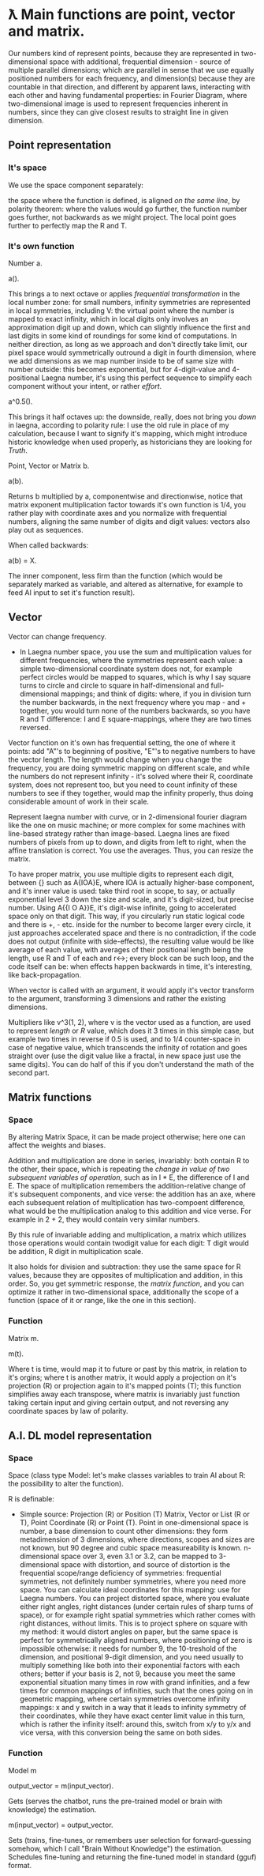# ƛ Main functions are point, vector and matrix.

Our numbers kind of represent points, because they are represented in two-dimensional space with additional, frequential dimension - source of multiple parallel dimensions; which are parallel in sense that we use equally positioned numbers for each frequency, and dimension(s) because they are countable in that direction, and different by apparent laws, interacting with each other and having fundamental properties: in Fourier Diagram, where two-dimensional image is used to represent frequencies inherent in numbers, since they can give closest results to straight line in given dimension.

## Point representation

### It's space

We use the space component separately:

the space where the function is defined, is aligned _on the same line_, by polarity theorem: where the values would go further, the function number goes further, not backwards as we might project. The local point goes further to perfectly map the R and T.

### It's own function

Number a.

a().

This brings a to next octave or applies _frequential transformation_ in the local number zone: for small numbers, infinity symmetries are represented in local symmetries, including V: the virtual point where the number is mapped to exact infinity, which in local digits only involves an approximation digit up and down, which can slightly influence the first and last digits in some kind of roundings for some kind of computations. In neither direction, as long as we approach and don't directly take limit, our pixel space would symmetrically outround a digit in fourth dimension, where we add dimensions as we map number inside to be of same size with number outside: this becomes exponential, but for 4-digit-value and 4-positional Laegna number, it's using this perfect sequence to simplify each component without your intent, or rather _effort_.

a^0.5().

This brings it half octaves up: the downside, really, does not bring you _down_ in laegna, according to polarity rule: I use the old rule in place of my calculation, because I want to signify it's mapping, which might introduce historic knowledge when used properly, as historicians they are looking for _Truth_.

Point, Vector or Matrix b.

a(b).

Returns b multiplied by a, componentwise and directionwise, notice that matrix exponent multiplication factor towards it's own function is 1/4, you rather play with coordinate axes and you normalize with frequential numbers, aligning the same number of digits and digit values: vectors also play out as sequences.

When called backwards:

a(b) = X.

The inner component, less firm than the function (which would be separately marked as variable, and altered as alternative, for example to feed AI input to set it's function result).

## Vector

Vector can change frequency.
- In Laegna number space, you use the sum and multiplication values for different frequencies, where the symmetries represent each value: a simple two-dimensional coordinate system does not, for example perfect circles would be mapped to squares, which is why I say square turns to circle and circle to square in half-dimensional and full-dimensional mappings; and think of digits: where, if you in division turn the number backwards, in the next frequency where you map - and + together, you would turn none of the numbers backwards, so you have R and T difference: I and E square-mappings, where they are two times reversed.

Vector function on it's own has frequential setting, the one of where it points: add "A"'s to beginning of positive, "E"'s to negative numbers to have the vector length. The length would change when you change the frequency, you are doing symmetric mapping on different scale, and while the numbers do not represent infinity - it's solved where their R, coordinate system, does not represent too, but you need to count infinity of these numbers to see if they together, would map the infinity properly, thus doing considerable amount of work in their scale.

Represent laegna number with curve, or in 2-dimensional fourier diagram like the one on music machine; or more complex for some machines with line-based strategy rather than image-based. Laegna lines are fixed numbers of pixels from up to down, and digits from left to right, when the affine translation is correct. You use the averages. Thus, you can resize the matrix.

To have proper matrix, you use multiple digits to represent each digit, between {} such as A{IOA}E, where IOA is actually higher-base component, and it's inner value is used: take third root in scope, to say, or actually exponential level 3 down the size and scale, and it's digit-sized, but precise number. Using A{{I O A}}E, it's digit-wise infinite, going to accelerated space only on that digit. This way, if you circularly run static logical code and there is +, - etc. inside for the number to become larger every circle, it just approaches accelerated space and there is no contradiction, if the code does not output (infinite with side-effects), the resulting value would be like average of each value, with averages of their positional length being the length, use R and T of each and r<->; every block can be such loop, and the code itself can be: when effects happen backwards in time, it's interesting, like back-propagation.

When vector is called with an argument, it would apply it's vector transform to the argument, transforming 3 dimensions and rather the existing dimensions.

Multipliers like v^3(1, 2), where v is the vector used as a function, are used to represent _length_ or _R_ value, which does it 3 times in this simple case, but example two times in reverse if 0.5 is used, and to 1/4 counter-space in case of negative value, which transcends the infinity of rotation and goes straight over (use the digit value like a fractal, in new space just use the same digits). You can do half of this if you don't understand the math of the second part.

## Matrix functions

### Space

By altering Matrix Space, it can be made project otherwise; here one can affect the weights and biases.

Addition and multiplication are done in series, invariably: both contain R to the other, their space, which is repeating the _change in value of two subsequent variables of operation_, such as in I * E, the difference of I and E. The space of multiplication remembers the addition-relative change of it's subsequent components, and vice verse: the addition has an axe, where each subsequent relation of multiplication has two-compoent difference, what would be the multiplication analog to this addition and vice verse. For example in 2 + 2, they would contain very similar numbers.

By this rule of invariable adding and multiplication, a matrix which utilizes those operations would contain twodigit value for each digit: T digit would be addition, R digit in multiplication scale.

It also holds for division and subtraction: they use the same space for R values, because they are opposites of multiplication and addition, in this order. So, you get symmetric response, the _matrix function_, and you can optimize it rather in two-dimensional space, additionally the scope of a function (space of it or range, like the one in this section).

### Function

Matrix m.

m(t).

Where t is time, would map it to future or past by this matrix, in relation to it's orgins; where t is another matrix, it would apply a projection on it's projection (R) or projection again to it's mapped points (T); this function simplifies away each transpose, where matrix is invariably just function taking certain input and giving certain output, and not reversing any coordinate spaces by law of polarity.

## A.I. DL model representation

### Space

Space (class type Model: let's make classes variables to train AI about R: the possibility to alter the function).

R is definable:
- Simple source: Projection (R) or Position (T) Matrix, Vector or List (R or T), Point Coordinate (R) or Point (T). Point in one-dimensional space is number, a base dimension to count other dimensions: they form metadimension of 3 dimensions, where directions, scopes and sizes are not known, but 90 degree and cubic space measureability is known. n-dimensional space over 3, even 3.1 or 3.2, can be mapped to 3-dimensional space with distortion, and source of distortion is the frequential scope/range deficiency of symmetries: frequential symmetries, not definitely number symmetries, where you need more space. You can calculate ideal coordinates for this mapping: use for Laegna numbers. You can project distorted space, where you evaluate either right angles, right distances (under certain rules of sharp turns of space), or for example right spatial symmetries which rather comes with right distances, without limits. This is to project sphere on square with my method: it would distort angles on paper, but the same space is perfect for symmetrically aligned numbers, where positioning of zero is impossible otherwise: it needs for number 9, the 10-treshold of the dimension, and positional 9-digit dimension, and you need usually to multiply something like both into their exponential factors with each others; better if your basis is 2, not 9, because you meet the same exponential situation many times in row with grand infinities, and a few times for common mappings of infinities, such that the ones going on in geometric mapping, where certain symmetries overcome infinity mappings: x and y switch in a way that it leads to infinity symmetry of their coordinates, while they have exact center limit value in this turn, which is rather the infinity itself: around this, switch from x/y to y/x and vice versa, with this conversion being the same on both sides.

### Function

Model m

output_vector = m(input_vector).

Gets (serves the chatbot, runs the pre-trained model or brain with knowledge) the estimation.

m(input_vector) = output_vector.

Sets (trains, fine-tunes, or remembers user selection for forward-guessing somehow, which I call "Brain Without Knowledge") the estimation. Schedules fine-tuning and returning the fine-tuned model in standard (gguf) format.
